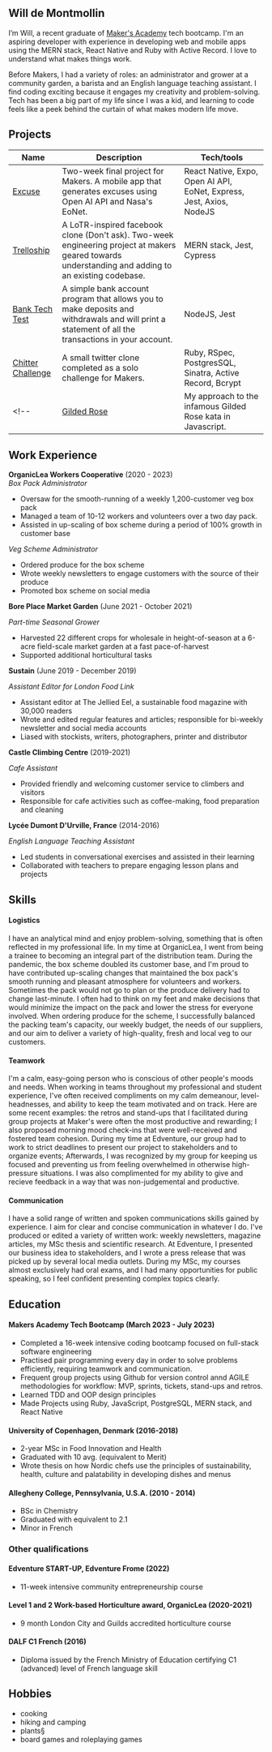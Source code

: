 ## Will de Montmollin

I’m Will, a recent graduate of [Maker's Academy](https://apply.makers.tech/tech-skills-bootcamp-in-software-engineering) tech bootcamp. I'm an aspiring developer with experience in developing web and mobile apps using the MERN stack, React Native and Ruby with Active Record. I love to understand what makes things work. 

Before Makers, I had a variety of roles: an administrator and grower at a community garden, a barista and an English language teaching assistant. I find coding exciting because it  engages my creativity and problem-solving. Tech has been a big part of my life since I was a kid, and learning to code feels like a peek behind the curtain of what makes modern life move.

## Projects 

| Name | Description | Tech/tools |
|------|------------|-------------|
| [Excuse](https://github.com/awdem/excuse) | Two-week final project for Makers. A mobile app that generates excuses using Open AI API and Nasa's EoNet. | React Native, Expo, Open AI API, EoNet, Express, Jest, Axios, NodeJS |
| [Trelloship](https://github.com/awdem/trelloship_of_the_string) | A LoTR-inspired facebook clone (Don't ask). Two-week engineering project at makers geared towards understanding and adding to an existing codebase.  | MERN stack, Jest, Cypress|
| [Bank Tech Test](https://github.com/awdem/bank-tech-test) |  A simple bank account program that allows you to make deposits and withdrawals and will print a statement of all the transactions in your account.  | NodeJS, Jest|
| [Chitter Challenge](https://github.com/awdem/chitter-challenge) | A small twitter clone completed as a solo challenge for Makers. | Ruby, RSpec, PostgresSQL, Sinatra, Active Record, Bcrypt |
<!-- | [Gilded Rose](https://github.com/awdem/GildedRose-kata-js-jest) | My approach to the infamous Gilded Rose kata in Javascript. | NodeJS, Jest| -->

## Work Experience

**OrganicLea Workers Cooperative** (2020 - 2023)  
_Box Pack Administrator_

- Oversaw for the smooth-running of a weekly 1,200-customer veg box pack
- Managed a team of 10-12 workers and volunteers over a two day pack.
- Assisted in up-scaling of box scheme during a period of 100% growth in customer base

_Veg Scheme Administrator_ 

- Ordered produce for the box scheme
- Wrote weekly newsletters to engage customers with the source of their produce
- Promoted box scheme on social media

**Bore Place Market Garden** (June 2021 - October 2021)

_Part-time Seasonal Grower_

- Harvested 22 different crops for wholesale in height-of-season at a 6-acre field-scale market garden at a fast pace-of-harvest
- Supported additional horticultural tasks

**Sustain** (June 2019 - December  2019) 

_Assistant Editor for London Food Link_

- Assistant editor at The Jellied Eel, a sustainable food magazine with 30,000 readers
- Wrote and edited regular features and articles; responsible for bi-weekly newsletter and social media accounts
- Liased with stockists, writers, photographers, printer and distributor

**Castle Climbing Centre** (2019-2021)

_Cafe Assistant_
- Provided friendly and welcoming customer service to climbers and visitors
- Responsible for cafe activities such as coffee-making, food preparation and cleaning

**Lycée Dumont D'Urville, France** (2014-2016)

_English Language Teaching Assistant_
- Led students in conversational exercises and assisted in their learning
- Collaborated with teachers to prepare engaging lesson plans and projects


## Skills

<!-- - I achieved A during my work at B (job, or otherwise)
- I contributed to the growth of X while doing Y (job, or otherwise)
- I built this, made this, broke this, fixed this, etc.
- A link to some on-line evidence (blogs, videos, articles, etc.) -->

#### Logistics

I have an analytical mind and enjoy problem-solving, something that is often reflected in my professional life. In my time at OrganicLea, I went from being a trainee to becoming an integral part of the distribution team. During the pandemic, the box scheme doubled its customer base, and I'm proud to have contributed up-scaling changes that maintained the box pack's smooth running and pleasant atmosphere for volunteers and workers. Sometimes the pack would not go to plan or the produce delivery had to change last-minute. I often had to think on my feet and make decisions that would minimize the impact on the pack and lower the stress for everyone involved. When ordering produce for the scheme, I successfully balanced the packing team's capacity, our weekly budget, the needs of our suppliers, and our aim to deliver a variety of high-quality, fresh and local veg to our customers. 

<!-- Analytical mind, problem solving, use veg box as example (100% growth) -->

#### Teamwork

I'm a calm, easy-going person who is conscious of other people's moods and needs. When working in teams throughout my professional and student experience, I've often received compliments on my calm demeanour, level-headnesses, and ability to keep the team motivated and on track. Here are some recent examples: the retros and stand-ups that I facilitated during group projects at Maker's were often the most productive and rewarding; I also proposed morning mood check-ins that were well-received and fostered team cohesion. During my time at Edventure, our group had to work to strict deadlines to present our project to stakeholders and to organize events; Afterwards, I was recognized by my group for keeping us focused and preventing us from feeling overwhelmed in otherwise high-pressure situations. I was also complimented for my ability to give and recieve feedback in a way that was non-judgemental and productive.

<!-- listener, calming, funny, easy going use edventure MSc or vegbox as example 
able to bring up conflicting personalities in a healthy and productive way?-->

#### Communication
I have a solid range of written and spoken communications skills gained by experience. I aim for clear and concise communication in whatever I do. I've produced or edited a variety of written work: weekly newsletters, magazine articles, my MSc thesis and scientific research. At Edventure, I presented our business idea to stakeholders, and I wrote a press release that was picked up by several local media outlets. During my MSc, my courses almost exclusively had oral exams, and I had many opportunities for public speaking, so I feel confident presenting complex topics clearly. 

<!-- writing, clear, honest, lay groundwork, use Jellied Eel or MSx thesis as example? My management of volunteers brought back regulars or something, Writing experience, link to articles?-->

## Education

#### Makers Academy Tech Bootcamp (March 2023 - July 2023)
- Completed a 16-week intensive coding bootcamp focused on full-stack software engineering 
- Practised pair programming every day in order to solve problems efficiently, requiring teamwork and communication.
- Frequent group projects using Github for version control annd AGILE methodologies for workflow: MVP, sprints, tickets, stand-ups and retros.
- Learned TDD and OOP design principles
- Made Projects using Ruby, JavaScript, PostgreSQL, MERN stack, and React Native

#### University of Copenhagen, Denmark (2016-2018)

- 2-year MSc in Food Innovation and Health
- Graduated with 10 avg. (equivalent to Merit)
- Wrote thesis on how Nordic chefs use the principles of sustainability, health, culture and palatability in developing dishes and menus

#### Allegheny College, Pennsylvania, U.S.A. (2010 - 2014)

- BSc in Chemistry
- Graduated with equivalent to 2.1
- Minor in French

### Other qualifications

#### Edventure START-UP, Edventure Frome (2022)
- 11-week intensive community entrepreneurship course

#### Level 1 and 2 Work-based Horticulture award, OrganicLea (2020-2021)
- 9 month London City and Guilds accredited horticulture course 
#### DALF C1 French (2016)
- Diploma issued by the French Ministry of Education certifying C1 (advanced) level of French language skill

## Hobbies

- cooking
- hiking and camping
- plants§
- board games and roleplaying games
